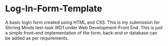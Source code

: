# Log-In-Form-Template
A basic login form created using HTML and CSS. This is my submission for Stirring Minds test-task WD1 under Web Development-Front End.
This is just a simple front-end implementation of the form, back-end or database can be added as per requirements.
